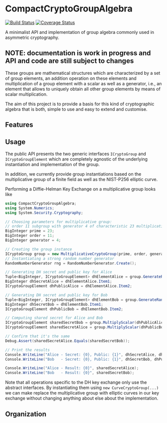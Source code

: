 # CompactCryptoGroupAlgebra

[![Build Status](https://travis-ci.com/lumip/CompactCryptoGroupAlgebra.svg?branch=master)](https://travis-ci.com/lumip/CompactCryptoGroupAlgebra) [![Coverage Status](https://coveralls.io/repos/github/lumip/CompactCryptoGroupAlgebra/badge.svg?branch=master)](https://coveralls.io/github/lumip/CompactCryptoGroupAlgebra?branch=master)

A minimalist API and implementation of group algebra commonly used in asymmetric cryptography.

## NOTE: documentation is work in progress and API and code are still subject to changes

These groups are mathematical structures which are characterized by a set of group elements, an addition operation on these elements and multiplication of a group element with a scalar as well as a generator, i.e., an element that allows to uniquely obtain all other group elements by means of scalar multiplication.

The aim of this project is to provide a basis for this kind of cryptographic algebra that is both, simple to use and easy to extend and customise.

## Features



## Usage

The public API presents the two generic interfaces `ICryptoGroup` and `ICryptoGroupElement` which are completely agnostic of the underlying instantiation and implementation of the group. 

In addition, we currently provide group instantiations based on the multiplicative group of a finite field as well as the NIST-P256 elliptic curve.

Performing a Diffie-Helman Key Exchange on a multiplicative group looks like

```c#
using CompactCryptoGroupAlgebra;
using System.Numerics;
using System.Security.Cryptography;

// Choosing parameters for multiplicative group:
// order 11 subgroup with generator 4 of characteristic 23 multiplicative group 
BigInteger prime = 23;
BigInteger order = 11;
BigInteger generator = 4;

// Creating the group instance
ICryptoGroup group = new MultiplicativeCryptoGroup(prime, order, generator);
// Instantiating a strong random number generator
RandomNumberGenerator rng = RandomNumberGenerator.Create();

// Generating DH secret and public key for Alice
Tuple<BigInteger, ICryptoGroupElement> dhElementAlice = group.GenerateRandom(rng);
BigInteger dhSecretAlice = dhElementAlice.Item1;
ICryptoGroupElement dhPublicAlice = dhElementAlice.Item2;

// Generating DH secret and public key for Bob
Tuple<BigInteger, ICryptoGroupElement> dhElementBob = group.GenerateRandom(rng);
BigInteger dhSecretBob = dhElementBob.Item1;
ICryptoGroupElement dhPublicBob = dhElementBob.Item2;

// Computing shared secret for Alice and Bob
ICryptoGroupElement sharedSecretBob = group.MultiplyScalar(dhPublicAlice, dhSecretBob);
ICryptoGroupElement sharedSecretAlice = group.MultiplyScalar(dhPublicBob, dhSecretAlice);

// Confirm that it's the same
Debug.Assert(sharedSecretAlice.Equals(sharedSecretBob));

// Print the results
Console.WriteLine("Alice - Secret: {0}, Public: {1}", dhSecretAlice, dhPublicAlice);
Console.WriteLine("Bob   - Secret: {0}, Public: {1}", dhSecretBob, dhPublicBob);

Console.WriteLine("Alice - Result: {0}", sharedSecretAlice);
Console.WriteLine("Bob   - Result: {0}", sharedSecretBob);
```

Note that all operations specific to the DH key exchange only use the abstract interfaces. By instantiating them using `new CurveCryptoGroup(...)` we can make replace the multiplicative group with elliptic curves in our key exchange without changing anything about else about the implementation.

## Organization





